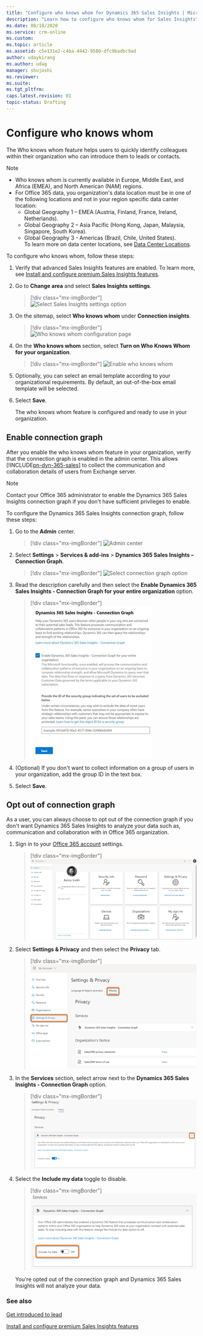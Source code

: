 ```yaml
---
title: "Configure who knows whom for Dynamics 365 Sales Insights | MicrosoftDocs"
description: "Learn how to configure who knows whom for Sales Insights"
ms.date: 08/10/2020
ms.service: crm-online
ms.custom: 
ms.topic: article
ms.assetid: c5e131e2-c4ba-4442-9580-dfc9badbc9ad
author: udaykirang
ms.author: udag
manager: shujoshi
ms.reviewer: 
ms.suite: 
ms.tgt_pltfrm: 
caps.latest.revision: 01
topic-status: Drafting
---
```


# Configure who knows whom

The Who knows whom feature helps users to quickly identify colleagues within their organization who can introduce them to leads or contacts.

>[!NOTE]
>- Who knows whom is currently available in Europe, Middle East, and Africa (EMEA), and North American (NAM) regions.
>- For Office 365 data, you organization's data location must be in one of the following locations and not in your region specific data canter location:
>   - Global Geography 1 – EMEA (Austria, Finland, France, Ireland, Netherlands).
>   - Global Geography 2 – Asia Pacific	(Hong Kong, Japan, Malaysia, Singapore, South Korea).
>   - Global Geography 3 - Americas (Brazil, Chile, United States).<br>
>   To learn more on data center locations, see [Data Center Locations](https://docs.microsoft.com/microsoft-365/enterprise/o365-data-locations?view=o365-worldwide#data-center-locations).

To configure who knows whom, follow these steps:

1. Verify that advanced Sales Insights features are enabled. To learn more, see [Install and configure premium Sales Insights features](intro-admin-guide-sales-insights.md#install-and-configure-premium-sales-insights-features). 

2.	Go to **Change area** and select **Sales Insights settings**.

    > [!div class="mx-imgBorder"]
    > ![Select Sales Insights settings option](media/si-admin-change-area-sales-insights-settings.png "Select Sales Insights settings option")

3.  On the sitemap, select **Who knows whom** under **Connection insights**.

    > [!div class="mx-imgBorder"]
    > ![Who knows whom configuration page](media/si-admin-who-know-whom-configuration-page.png "Who knows whom configuration page")

4. On the **Who knows whom** section, select **Turn on Who Knows Whom for your organization**.

    > [!div class="mx-imgBorder"]
    > ![Enable who knows whom](media/si-admin-who-knows-whom-enable.png "Enable who knows whom")
        
5. Optionally, you can select an email template according to your organizational requirements. By default, an out-of-the-box email template will be selected.

6. Select **Save**.

   The who knows whom feature is configured and ready to use in your organization.

## Enable connection graph

After you enable the who knows whom feature in your organization, verify that the connection graph is enabled in the admin center. This allows [!INCLUDE[pn-dyn-365-sales](../includes/pn-dyn-365-sales.md)] to collect the communication and collaboration details of users from Exchange server.

> [!NOTE]
> Contact your Office 365 administrator to enable the Dynamics 365 Sales Insights connection graph if you don't have sufficient privileges to enable. 
 
To configure the Dynamics 365 Sales Insights connection graph, follow these steps:

1. Go to the **Admin** center.

    > [!div class="mx-imgBorder"]
    > ![Admin center](media/sales-insights-addon-admincenter.png "Admin center")

2. Select **Settings** > **Services & add-ins** > **Dynamics 365 Sales Insights – Connection Graph**.

    > [!div class="mx-imgBorder"]
    > ![Select connection graph option](media/sales-insights-addon-admincenter-connection-graph-option.png "Select connection graph option")

3.  Read the description carefully and then select the **Enable Dynamics 365 Sales Insights - Connection Graph for your entire organization**‎ option.

    > [!div class="mx-imgBorder"]
    > ![Enable and save connection graph](media/sales-insights-addon-admincenter-connection-graph-enable.png "Enable and save connection graph")

4. (Optional) If you don't want to collect information on a group of users in your organization, add the group ID in the text box. 

5. Select **Save**.

## Opt out of connection graph

As a user, you can always choose to opt out of the connection graph if you don't want Dynamics 365 Sales Insights to analyze your data such as, communication and collaboration with in Office 365 organization. 

1. Sign in to your [Office 365 account](https://myprofile.microsoft.com/) settings.

    > [!div class="mx-imgBorder"]
    > ![Sign into your office 365 account settings](media/sales-insights-addon-o365-account-settings.png "Sign into your office 365 account settings")

2. Select **Settings & Privacy** and then select the **Privacy** tab. 

    > [!div class="mx-imgBorder"]
    > ![Open privacy settings tab](media/sales-insights-addon-o365-privacy-settings-tab.png "Open privacy settings tab")

3. In the **Services** section, select arrow next to the **Dynamics 365 Sales Insights - Connection Graph** option.  

    > [!div class="mx-imgBorder"]
    > ![Expand connection graph option](media/sales-insights-addon-o365-expand-connection-graph-settings.png "Expand connection graph option")

4. Select the **Include my data** toggle to disable.

    > [!div class="mx-imgBorder"]
    > ![Select toggle to opt put of connection graph](media/sales-insights-addon-o365-opt-out-toggle.png "Select toggle to opt put of connection graph")

    You're opted out of the connection graph and Dynamics 365 Sales Insights will not analyze your data.

### See also

[Get introduced to lead](../sales/who-knows-whom.md)

[Install and configure premium Sales Insights features](intro-admin-guide-sales-insights.md#install-and-configure-premium-sales-insights-features)
